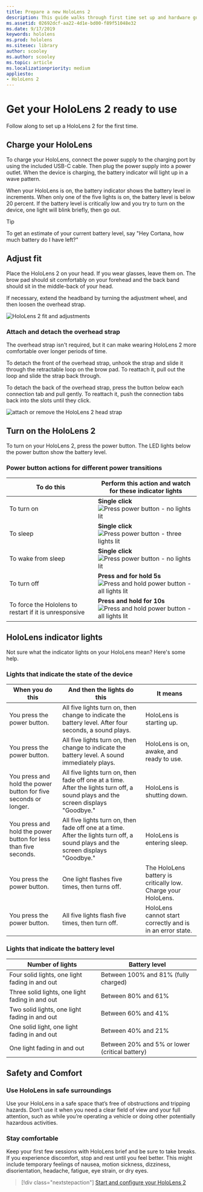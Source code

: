 ```yaml
---
title: Prepare a new HoloLens 2
description: This guide walks through first time set up and hardware guide.
ms.assetid: 02692dcf-aa22-4d1e-bd00-f89f51048e32
ms.date: 9/17/2019
keywords: hololens
ms.prod: hololens
ms.sitesec: library
author: scooley
ms.author: scooley
ms.topic: article
ms.localizationpriority: medium
appliesto:
- HoloLens 2
---
```


# Get your HoloLens 2 ready to use

Follow along to set up a HoloLens 2 for the first time.

## Charge your HoloLens

To charge your HoloLens, connect the power supply to the charging port by using the included USB-C cable. Then plug the power supply into a power outlet. When the device is charging, the battery indicator will light up in a wave pattern.

When your HoloLens is on, the battery indicator shows the battery level in increments. When only one of the five lights is on, the battery level is below 20 percent. If the battery level is critically low and you try to turn on the device, one light will blink briefly, then go out.

> [!TIP]
> To get an estimate of your current battery level, say "Hey Cortana, how much battery do I have left?"

## Adjust fit

Place the HoloLens 2 on your head. If you wear glasses, leave them on.  The brow pad should sit comfortably on your forehead and the back band should sit in the middle-back of your head.

If necessary, extend the headband by turning the adjustment wheel, and then loosen the overhead strap.

![HoloLens 2 fit and adjustments](images/hololens2-fit.png)

### Attach and detach the overhead strap

The overhead strap isn't required, but it can make wearing HoloLens 2 more comfortable over longer periods of time.

To detach the front of the overhead strap, unhook the strap and slide it through the retractable loop on the brow pad. To reattach it, pull out the loop and slide the strap back through.

To detach the back of the overhead strap, press the button below each connection tab and pull gently. To reattach it, push the connection tabs back into the slots until they click.

![attach or remove the HoloLens 2 head strap](images/hololens2-headstrap.png)

## Turn on the HoloLens 2

To turn on your HoloLens 2, press the power button.  The LED lights below the power button show the battery level.

### Power button actions for different power transitions

|To do this |Perform this action and watch for these indicator lights |
| - | - |
|To&nbsp;turn&nbsp;on |**Single click**  ![Press power button - no lights lit](images/hololens-2-button-turn-on.png) |
|To sleep |**Single click**  ![Press power button - three lights lit](images/hololens-2-button-sleep.png) |
|To wake from sleep |**Single click**  ![Press power button - no lights lit](images/hololens-2-button-wake.png) |
|To turn off |**Press and for hold 5s**  ![Press and hold power button - all lights lit](images/hololens-2-button-turn-off.png) |
|To force the Hololens to restart if it is unresponsive |**Press and hold for 10s**  ![Press and hold power button - all lights lit](images/hololens-2-button-turn-off.png) |

## HoloLens indicator lights

Not sure what the indicator lights on your HoloLens mean? Here's some help.

### Lights that indicate the state of the device

|When you do this | And then the lights do this | It means |
| - | - | - |
|You press the power button. |All five lights turn on, then change to indicate the battery level. After four seconds, a sound plays. | HoloLens is starting up. |
|You press the power button. |All five lights turn on, then change to indicate the battery level. A sound immediately plays. | HoloLens is on, awake, and ready to use. |
|You press and hold the power button for five seconds or longer. |All five lights turn on, then fade off one at a time. After the lights turn off, a sound plays and the screen displays "Goodbye." |HoloLens is shutting down. |
|You press and hold the power button for less than five seconds. |All five lights turn on, then fade off one at a time. After the lights turn off, a sound plays and the screen displays "Goodbye." |HoloLens is entering sleep. |
|You press the power button. |One light flashes five times, then turns off. |The HoloLens battery is critically low. Charge your HoloLens. |
|You press the power button. |All five lights flash five times, then turn off. |HoloLens cannot start correctly and is in an error state. |

### Lights that indicate the battery level

| Number of lights | Battery level |
| - | - |
|Four solid lights, one light fading in and out |Between 100% and 81% (fully charged) |
|Three solid lights, one light fading in and out |Between 80% and 61% |
|Two solid lights, one light fading in and out |Between 60% and 41% |
|One solid light, one light fading in and out |Between 40% and 21% |
|One light fading in and out |Between 20% and 5% or lower (critical battery) |

## Safety and Comfort

### Use HoloLens in safe surroundings

Use your HoloLens in a safe space that’s free of obstructions and tripping hazards. Don’t use it when you need a clear field of view and your full attention, such as while you’re operating a vehicle or doing other potentially hazardous activities.

### Stay comfortable

Keep your first few sessions with HoloLens brief and be sure to take breaks. If you experience discomfort, stop and rest until you feel better. This might include temporary feelings of nausea, motion sickness, dizziness, disorientation, headache, fatigue, eye strain, or dry eyes.

> [!div class="nextstepaction"]
> [Start and configure your HoloLens 2](hololens2-start.md)
